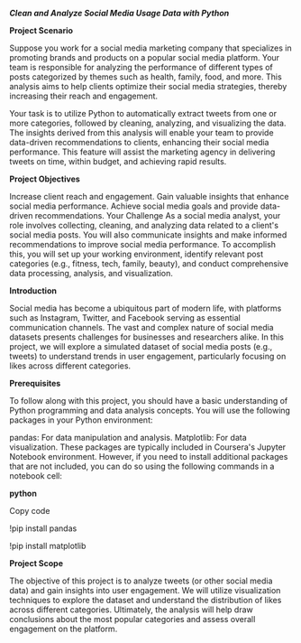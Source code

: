 

*****Clean and Analyze Social Media Usage Data with Python*****

**Project Scenario**

Suppose you work for a social media marketing company that specializes in promoting brands and products on a popular social media platform. Your team is responsible for analyzing the performance of different types of posts categorized by themes such as health, family, food, and more. This analysis aims to help clients optimize their social media strategies, thereby increasing their reach and engagement.

Your task is to utilize Python to automatically extract tweets from one or more categories, followed by cleaning, analyzing, and visualizing the data. The insights derived from this analysis will enable your team to provide data-driven recommendations to clients, enhancing their social media performance. This feature will assist the marketing agency in delivering tweets on time, within budget, and achieving rapid results.

**Project Objectives**

Increase client reach and engagement.
Gain valuable insights that enhance social media performance.
Achieve social media goals and provide data-driven recommendations.
Your Challenge
As a social media analyst, your role involves collecting, cleaning, and analyzing data related to a client's social media posts. You will also communicate insights and make informed recommendations to improve social media performance. To accomplish this, you will set up your working environment, identify relevant post categories (e.g., fitness, tech, family, beauty), and conduct comprehensive data processing, analysis, and visualization.

**Introduction**

Social media has become a ubiquitous part of modern life, with platforms such as Instagram, Twitter, and Facebook serving as essential communication channels. The vast and complex nature of social media datasets presents challenges for businesses and researchers alike. In this project, we will explore a simulated dataset of social media posts (e.g., tweets) to understand trends in user engagement, particularly focusing on likes across different categories.

**Prerequisites**

To follow along with this project, you should have a basic understanding of Python programming and data analysis concepts. You will use the following packages in your Python environment:

pandas: For data manipulation and analysis.
Matplotlib: For data visualization.
These packages are typically included in Coursera's Jupyter Notebook environment. However, if you need to install additional packages that are not included, you can do so using the following commands in a notebook cell:

**python**

Copy code

!pip install pandas

!pip install matplotlib

**Project Scope**

The objective of this project is to analyze tweets (or other social media data) and gain insights into user engagement. We will utilize visualization techniques to explore the dataset and understand the distribution of likes across different categories. Ultimately, the analysis will help draw conclusions about the most popular categories and assess overall engagement on the platform.


